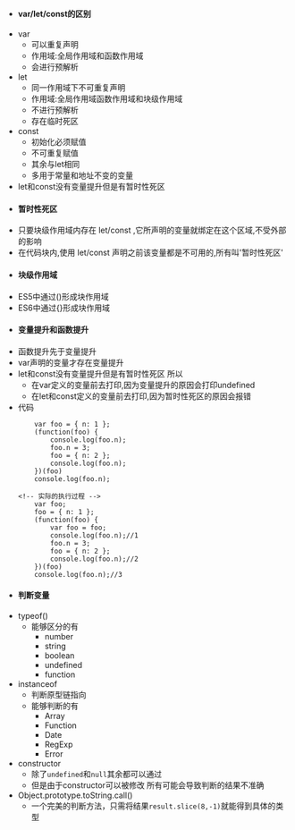 - #### var/let/const的区别
- var
    - 可以重复声明
    - 作用域:全局作用域和函数作用域
    - 会进行预解析
- let
    - 同一作用域下不可重复声明
    - 作用域:全局作用域函数作用域和块级作用域
    - 不进行预解析
    - 存在临时死区
- const
    - 初始化必须赋值
    - 不可重复赋值
    - 其余与let相同
    - 多用于常量和地址不变的变量
- let和const没有变量提升但是有暂时性死区
- #### 暂时性死区
- 只要块级作用域内存在 let/const ,它所声明的变量就绑定在这个区域,不受外部的影响
- 在代码块内,使用 let/const 声明之前该变量都是不可用的,所有叫'暂时性死区'
- #### 块级作用域
- ES5中通过()形成块作用域
- ES6中通过{}形成块作用域
- #### 变量提升和函数提升
- 函数提升先于变量提升
- var声明的变量才存在变量提升
- let和const没有变量提升但是有暂时性死区 所以
    - 在var定义的变量前去打印,因为变量提升的原因会打印undefined
    - 在let和const定义的变量前去打印,因为暂时性死区的原因会报错
- 代码
    ```
        var foo = { n: 1 };
        (function(foo) {
            console.log(foo.n);
            foo.n = 3;
            foo = { n: 2 };
            console.log(foo.n);
        })(foo)
        console.log(foo.n);
    ```
    ```
    <!-- 实际的执行过程 -->
        var foo;
        foo = { n: 1 };
        (function(foo) {
            var foo = foo;
            console.log(foo.n);//1
            foo.n = 3;
            foo = { n: 2 };
            console.log(foo.n);//2
        })(foo)
        console.log(foo.n);//3
    ```
- #### 判断变量
- typeof()
    - 能够区分的有
        - number
        - string
        - boolean
        - undefined
        - function
- instanceof
    - 判断原型链指向
    - 能够判断的有
        - Array
        - Function
        - Date
        - RegExp
        - Error
- constructor
    - 除了```undefined```和```null```其余都可以通过
    - 但是由于constructor可以被修改 所有可能会导致判断的结果不准确
- Object.prototype.toString.call()
    - 一个完美的判断方法，只需将结果```result.slice(8,-1)```就能得到具体的类型

